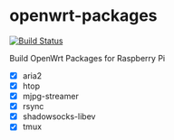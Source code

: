 openwrt-packages
================

[![Build Status](https://travis-ci.org/EasyPi/openwrt-packages.svg?branch=master)](https://travis-ci.org/EasyPi/openwrt-packages)

Build OpenWrt Packages for Raspberry Pi

- [x] aria2
- [x] htop
- [x] mjpg-streamer
- [x] rsync
- [x] shadowsocks-libev
- [x] tmux
